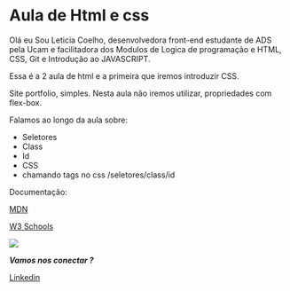 # Aula de Html e css

Olá eu Sou Leticia Coelho, desenvolvedora front-end 
estudante de ADS pela Ucam e facilitadora dos Modulos de Logica de programação e HTML, CSS, Git e Introdução ao JAVASCRIPT. 

Essa é a 2 aula de html e a primeira que iremos introduzir CSS. 

Site portfolio, simples. 
Nesta aula não iremos utilizar, propriedades com flex-box. 

Falamos ao longo da aula sobre:
- Seletores 
- Class 
- Id 
- CSS
- chamando tags no css /seletores/class/id

Documentação:

[MDN](https://developer.mozilla.org/pt-BR/)

[W3 Schools](https://www.w3schools.com/)

![](https://media3.giphy.com/media/jmYJF3hGctoOI/200.webp?cid=ecf05e47o5xr47y3rtisexubehvlukjwnambcfm361nm7u99&rid=200.webp&ct=g)

***Vamos nos conectar ?***

[Linkedin](https://www.linkedin.com/in/coelholetticia/)
